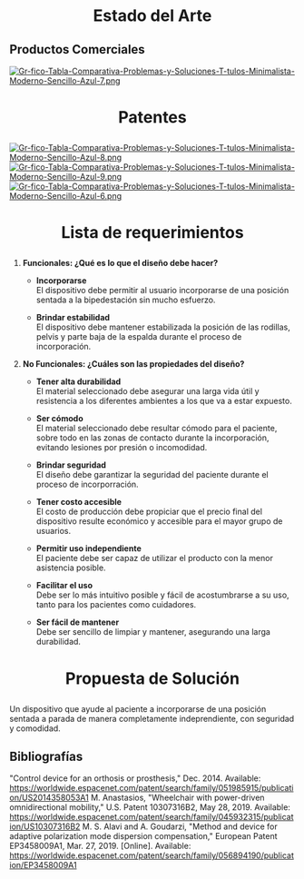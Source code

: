 # <p align="center"> Estado del Arte </p>

## Productos Comerciales ##
[![Gr-fico-Tabla-Comparativa-Problemas-y-Soluciones-T-tulos-Minimalista-Moderno-Sencillo-Azul-7.png](https://i.postimg.cc/hGGL0gHK/Gr-fico-Tabla-Comparativa-Problemas-y-Soluciones-T-tulos-Minimalista-Moderno-Sencillo-Azul-7.png)](https://postimg.cc/21PLkpkt)
# <p align="center"> Patentes </p>
[![Gr-fico-Tabla-Comparativa-Problemas-y-Soluciones-T-tulos-Minimalista-Moderno-Sencillo-Azul-8.png](https://i.postimg.cc/Mp9RHNXN/Gr-fico-Tabla-Comparativa-Problemas-y-Soluciones-T-tulos-Minimalista-Moderno-Sencillo-Azul-8.png)](https://postimg.cc/4YhnF86Q)
[![Gr-fico-Tabla-Comparativa-Problemas-y-Soluciones-T-tulos-Minimalista-Moderno-Sencillo-Azul-9.png](https://i.postimg.cc/SKj9MdMs/Gr-fico-Tabla-Comparativa-Problemas-y-Soluciones-T-tulos-Minimalista-Moderno-Sencillo-Azul-9.png)](https://postimg.cc/p9byNDkb)
[![Gr-fico-Tabla-Comparativa-Problemas-y-Soluciones-T-tulos-Minimalista-Moderno-Sencillo-Azul-6.png](https://i.postimg.cc/15m15zjR/Gr-fico-Tabla-Comparativa-Problemas-y-Soluciones-T-tulos-Minimalista-Moderno-Sencillo-Azul-6.png)](https://postimg.cc/Z0MMwJmX)

# <p align="center"> Lista de requerimientos </p>
1. **Funcionales: ¿Qué es lo que el diseño debe hacer?**

 
   * **Incorporarse**  
     El dispositivo debe permitir al usuario incorporarse de una posición sentada a la bipedestación sin mucho esfuerzo.
 
   * **Brindar estabilidad**  
     El dispositivo debe mantener estabilizada la posición de las rodillas, pelvis y parte baja de la espalda durante el proceso de incorporación.

2. **No Funcionales: ¿Cuáles son las propiedades del diseño?**

   * **Tener alta durabilidad**   
     El material seleccionado debe asegurar una larga vida útil y resistencia a los diferentes ambientes a los que va a estar expuesto.

   * **Ser cómodo**  
     El material seleccionado debe resultar cómodo para el paciente, sobre todo en las zonas de contacto durante la incorporación, evitando lesiones por presión o incomodidad.

   * **Brindar seguridad**  
     El diseño debe garantizar la seguridad del paciente durante el proceso de incorporración.

   * **Tener costo accesible**  
     El costo de producción debe propiciar que el precio final del dispositivo resulte económico y accesible para el mayor grupo de usuarios.
     
   * **Permitir uso independiente**  
     El paciente debe ser capaz de utilizar el producto con la menor asistencia posible.

   * **Facilitar el uso**  
     Debe ser lo más intuitivo posible y fácil de acostumbrarse a su uso, tanto para los pacientes como cuidadores.
     
   * **Ser fácil de mantener**  
     Debe ser sencillo de limpiar y mantener, asegurando una larga durabilidad.
     
# <p align="center"> Propuesta de Solución </p>
Un dispositivo que ayude al paciente a incorporarse de una posición sentada a parada de manera completamente indeprendiente, con seguridad y comodidad.
## Bibliografías ##


"Control device for an orthosis or prosthesis," Dec. 2014. Available: https://worldwide.espacenet.com/patent/search/family/051985915/publication/US2014358053A1
M. Anastasios, "Wheelchair with power-driven omnidirectional mobility," U.S. Patent 10307316B2, May 28, 2019. Available: https://worldwide.espacenet.com/patent/search/family/045932315/publication/US10307316B2
M. S. Alavi and A. Goudarzi, "Method and device for adaptive polarization mode dispersion compensation," European Patent EP3458009A1, Mar. 27, 2019. [Online]. Available: https://worldwide.espacenet.com/patent/search/family/056894190/publication/EP3458009A1



     
